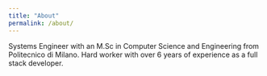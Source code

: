 ```yaml
---
title: "About"
permalink: /about/
---
```


Systems Engineer with an M.Sc in Computer Science and Engineering from Politecnico di Milano. 
Hard worker with over 6 years of experience as a full stack developer.
